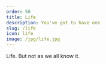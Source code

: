 ```yaml
---
order: 50
title: Life
description: You've got to have one
slug: /life
icon: life
image: /jpg/life.jpg
---
```


Life. But not as we all know it.
